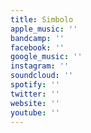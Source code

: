 ```yaml
---
title: Simbolo
apple_music: ''
bandcamp: ''
facebook: ''
google_music: ''
instagram: ''
soundcloud: ''
spotify: ''
twitter: ''
website: ''
youtube: ''
---
```

